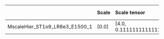 |                                | Scale   | Scale tensor              | Tau    | Noise SNR   | Learning Rate   | Number of parameters   | Best PSNR            |
|:-------------------------------|:--------|:--------------------------|:-------|:------------|:----------------|:-----------------------|:---------------------|
| MscaleHier_ST1o9_LR8e3_E1500_1 | [0.0]   | [4.0, 0.1111111111111111] | [30.0] | [2]         | [0.008]         | [330240]               | [26.987409591674805] |